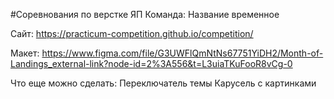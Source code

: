 #Соревнования по верстке ЯП
Команда: Название временное

Сайт: https://practicum-competition.github.io/competition/

Макет: https://www.figma.com/file/G3UWFlQmNtNs67751YiDH2/Month-of-Landings_external-link?node-id=2%3A556&t=L3uiaTKuFooR8vCg-0

Что еще можно сделать:
Переключатель темы
Карусель с картинками

